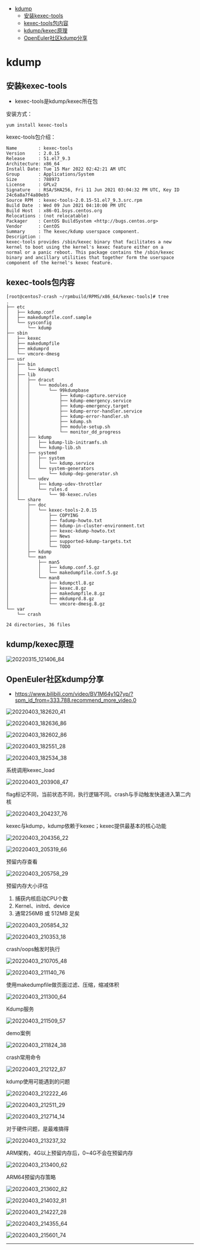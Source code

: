 <!-- MDTOC maxdepth:6 firsth1:1 numbering:0 flatten:0 bullets:1 updateOnSave:1 -->

- [kdump](#kdump)   
   - [安装kexec-tools](#安装kexec-tools)   
   - [kexec-tools包内容](#kexec-tools包内容)   
   - [kdump/kexec原理](#kdumpkexec原理)   
   - [OpenEuler社区kdump分享](#openeuler社区kdump分享)   

<!-- /MDTOC -->
# kdump

## 安装kexec-tools

* kexec-tools是kdump/kexec所在包

安装方式：

```
yum install kexec-tools
```

kexec-tools包介绍：

```
Name        : kexec-tools
Version     : 2.0.15
Release     : 51.el7_9.3
Architecture: x86_64
Install Date: Tue 15 Mar 2022 02:42:21 AM UTC
Group       : Applications/System
Size        : 788973
License     : GPLv2
Signature   : RSA/SHA256, Fri 11 Jun 2021 03:04:32 PM UTC, Key ID 24c6a8a7f4a80eb5
Source RPM  : kexec-tools-2.0.15-51.el7_9.3.src.rpm
Build Date  : Wed 09 Jun 2021 04:10:00 PM UTC
Build Host  : x86-01.bsys.centos.org
Relocations : (not relocatable)
Packager    : CentOS BuildSystem <http://bugs.centos.org>
Vendor      : CentOS
Summary     : The kexec/kdump userspace component.
Description :
kexec-tools provides /sbin/kexec binary that facilitates a new
kernel to boot using the kernel's kexec feature either on a
normal or a panic reboot. This package contains the /sbin/kexec
binary and ancillary utilities that together form the userspace
component of the kernel's kexec feature.
```


## kexec-tools包内容

```
[root@centos7-crash ~/rpmbuild/RPMS/x86_64/kexec-tools]# tree
.
├── etc
│   ├── kdump.conf
│   ├── makedumpfile.conf.sample
│   └── sysconfig
│       └── kdump
├── sbin
│   ├── kexec
│   ├── makedumpfile
│   ├── mkdumprd
│   └── vmcore-dmesg
├── usr
│   ├── bin
│   │   └── kdumpctl
│   ├── lib
│   │   ├── dracut
│   │   │   └── modules.d
│   │   │       └── 99kdumpbase
│   │   │           ├── kdump-capture.service
│   │   │           ├── kdump-emergency.service
│   │   │           ├── kdump-emergency.target
│   │   │           ├── kdump-error-handler.service
│   │   │           ├── kdump-error-handler.sh
│   │   │           ├── kdump.sh
│   │   │           ├── module-setup.sh
│   │   │           └── monitor_dd_progress
│   │   ├── kdump
│   │   │   ├── kdump-lib-initramfs.sh
│   │   │   └── kdump-lib.sh
│   │   ├── systemd
│   │   │   ├── system
│   │   │   │   └── kdump.service
│   │   │   └── system-generators
│   │   │       └── kdump-dep-generator.sh
│   │   └── udev
│   │       ├── kdump-udev-throttler
│   │       └── rules.d
│   │           └── 98-kexec.rules
│   └── share
│       ├── doc
│       │   └── kexec-tools-2.0.15
│       │       ├── COPYING
│       │       ├── fadump-howto.txt
│       │       ├── kdump-in-cluster-environment.txt
│       │       ├── kexec-kdump-howto.txt
│       │       ├── News
│       │       ├── supported-kdump-targets.txt
│       │       └── TODO
│       ├── kdump
│       └── man
│           ├── man5
│           │   ├── kdump.conf.5.gz
│           │   └── makedumpfile.conf.5.gz
│           └── man8
│               ├── kdumpctl.8.gz
│               ├── kexec.8.gz
│               ├── makedumpfile.8.gz
│               ├── mkdumprd.8.gz
│               └── vmcore-dmesg.8.gz
└── var
    └── crash

24 directories, 36 files
```


## kdump/kexec原理


![20220315_121406_84](image/20220315_121406_84.png)




## OpenEuler社区kdump分享

* <https://www.bilibili.com/video/BV1M64y1Q7yp/?spm_id_from=333.788.recommend_more_video.0>

![20220403_182620_41](image/20220403_182620_41.png)

![20220403_182636_86](image/20220403_182636_86.png)

![20220403_182602_86](image/20220403_182602_86.png)

![20220403_182551_28](image/20220403_182551_28.png)

![20220403_182534_38](image/20220403_182534_38.png)

系统调用kexec_load

![20220403_203908_47](image/20220403_203908_47.png)

flag标记不同，当前状态不同，执行逻辑不同。crash与手动触发快速进入第二内核

![20220403_204237_76](image/20220403_204237_76.png)

kexec与kdump，kdump依赖于kexec；kexec提供最基本的核心功能

![20220403_204356_22](image/20220403_204356_22.png)

![20220403_205319_66](image/20220403_205319_66.png)


预留内存查看

![20220403_205758_29](image/20220403_205758_29.png)

预留内存大小评估

1. 捕获内核启动CPU个数
2. Kernel、initrd、device
3. 通常256MB 或 512MB 足矣

![20220403_205854_32](image/20220403_205854_32.png)

![20220403_210353_18](image/20220403_210353_18.png)

crash/oops触发时执行

![20220403_210705_48](image/20220403_210705_48.png)

![20220403_211140_76](image/20220403_211140_76.png)

使用makedumpfile做页面过滤、压缩，缩减体积

![20220403_211300_64](image/20220403_211300_64.png)

Kdump服务

![20220403_211509_57](image/20220403_211509_57.png)


demo案例

![20220403_211824_38](image/20220403_211824_38.png)

crash常用命令

![20220403_212122_87](image/20220403_212122_87.png)


kdump使用可能遇到的问题

![20220403_212222_46](image/20220403_212222_46.png)


![20220403_212511_29](image/20220403_212511_29.png)

![20220403_212714_14](image/20220403_212714_14.png)

对于硬件问题，是最难搞得

![20220403_213237_32](image/20220403_213237_32.png)

ARM架构，4G以上预留内存后，0~4G不会在预留内存

![20220403_213400_62](image/20220403_213400_62.png)

ARM64预留内存策略

![20220403_213602_82](image/20220403_213602_82.png)


![20220403_214032_81](image/20220403_214032_81.png)

![20220403_214227_28](image/20220403_214227_28.png)

![20220403_214355_64](image/20220403_214355_64.png)

![20220403_215601_74](image/20220403_215601_74.png)


---
